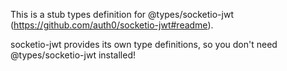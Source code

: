 This is a stub types definition for @types/socketio-jwt (https://github.com/auth0/socketio-jwt#readme).

socketio-jwt provides its own type definitions, so you don't need @types/socketio-jwt installed!